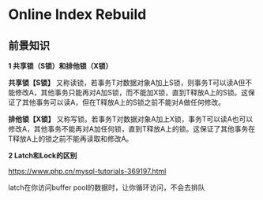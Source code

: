 # Online Index Rebuild



## 前景知识



**1 共享锁（S锁）和排他锁（X锁）**

**共享锁【S锁】**
又称读锁，若事务T对数据对象A加上S锁，则事务T可以读A但不能修改A，其他事务只能再对A加S锁，而不能加X锁，直到T释放A上的S锁。这保证了其他事务可以读A，但在T释放A上的S锁之前不能对A做任何修改。

**排他锁【X锁】**
又称写锁。若事务T对数据对象A加上X锁，事务T可以读A也可以修改A，其他事务不能再对A加任何锁，直到T释放A上的锁。这保证了其他事务在T释放A上的锁之前不能再读取和修改A。



**2 Latch和Lock的区别**

https://www.php.cn/mysql-tutorials-369197.html

latch在你访问buffer pool的数据时，让你循环访问，不会去排队



